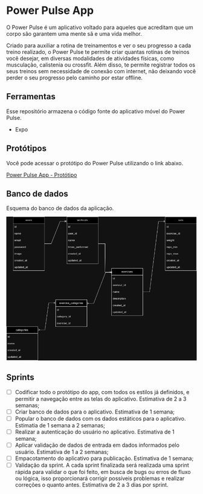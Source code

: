 # Power Pulse App

O Power Pulse é um aplicativo voltado para aqueles que acreditam que um corpo são garantem uma mente sã e uma vida melhor.

Criado para auxiliar a rotina de treinamentos e ver o seu progresso a cada treino realizado, o Power Pulse te permite criar quantas rotinas de treinos você desejar, em diversas modalidades de atividades físicas, como musculação, calistenia ou crossfit. Além disso, te permite registrar todos os seus treinos sem necessidade de conexão com internet, não deixando você perder o seu progresso pelo caminho por estar offline.

## Ferramentas

Esse repositório armazena o código fonte do aplicativo móvel do Power Pulse.

- Expo

## Protótipos

Você pode acessar o protótipo do Power Pulse utilizando o link abaixo.

[Power Pulse App - Protótipo](https://www.figma.com/design/iE80ZM8Lmq5Mmq2QOintlk/PowerPulse-App?node-id=0-1&node-type=canvas&t=n5Z0RdDikQJK6E9I-0)

## Banco de dados

Esquema do banco de dados da aplicação.

![Database Schema](https://github.com/VinicOliver/power-pulse-app/blob/main/powerPulse.drawio.png)

## Sprints

- [ ] Codificar todo o protótipo do app, com todos os estilos já definidos, e permitir a navegação entre as telas do aplicativo. Estimativa de 2 a 3 semanas;
- [ ] Criar banco de dados para o aplicativo. Estimativa de 1 semana;
- [ ] Popular o banco de dados com os dados estáticos para o aplicativo. Estimatia de 1 semana a 2 semanas;
- [ ] Realizar a autenticação do usuário no aplicativo. Estimativa de 1 semana;
- [ ] Aplicar validação de dados de entrada em dados informados pelo usuário. Estimativa de 1 a 2 semanas;
- [ ] Empacotamento do aplicativo para publicação. Estimativa de 1 semana;
- [ ] Validação da sprint. A cada sprint finalizada será realizada uma sprint rápida para validar o que foi feito, em busca de bugs ou erros de fluxo ou lógica, isso proporcionará corrigir possíveis problemas e realizar correções o quanto antes. Estimativa de 2 a 3 dias por sprint.
